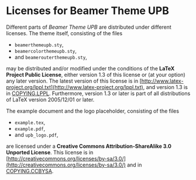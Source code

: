 # Licenses for Beamer Theme UPB

Different parts of *Beamer Theme UPB* are distributed under different licenses.
The theme itself, consisting of the files

* `beamerthemeupb.sty`,
* `beamercolorthemeupb.sty`,
* and `beamerouterthemeupb.sty`,

may be distributed and/or modified under the conditions of the **LaTeX Project Public License**, either version 1.3 of this license or (at your option) any later version.
The latest version of this license is in [http://www.latex-project.org/lppl.txt](http://www.latex-project.org/lppl.txt), and version 1.3 is in [COPYING.LPPL](./COPYING.LPPL).
Furthermore, version 1.3 or later is part of all distributions of LaTeX version 2005/12/01 or later.

The example document and the logo placeholder, consisting of the files

* `example.tex`,
* `example.pdf`,
* and `upb_logo.pdf`,

are licensed under a **Creative Commons Attribution-ShareAlike 3.0 Unported License**. 
This license is in [http://creativecommons.org/licenses/by-sa/3.0/](http://creativecommons.org/licenses/by-sa/3.0/) and in [COPYING.CCBYSA](./COPYING.CCBYSA).